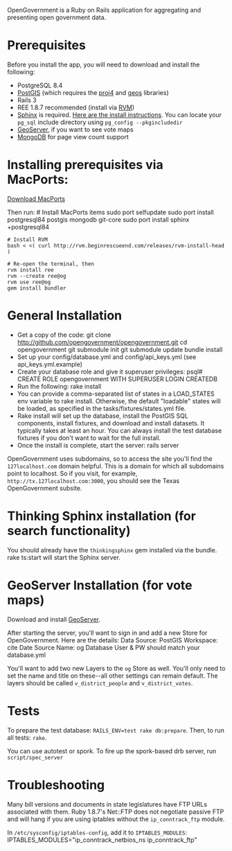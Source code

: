 OpenGovernment is a Ruby on Rails application for aggregating and presenting open government data.

# Prerequisites
Before you install the app, you will need to download and install the following:

  * PostgreSQL 8.4
  * [PostGIS](http://postgis.refractions.net/) (which requires the [proj4](http://trac.osgeo.org/proj/) and [geos](http://trac.osgeo.org/geos/) libraries)
  * Rails 3
  * REE 1.8.7 recommended (install via [RVM](http://rvm.beginrescueend.com/))
  * [Sphinx](http://www.sphinxsearch.com/) is required. [Here are the install instructions](http://freelancing-god.github.com/ts/en/installing_sphinx.html). You can locate your `pg_sql` include directory using `pg_config --pkgincludedir`
  * [GeoServer](http://geoserver.org/display/GEOS/Welcome), if you want to see vote maps
  * [MongoDB](http://mongodb.org/) for page view count support

# Installing prerequisites via MacPorts:

[Download MacPorts](http://www.macports.org/)

Then run:
    # Install MacPorts items
    sudo port selfupdate
    sudo port install postgresql84 postgis mongodb git-core
    sudo port install sphinx +postgresql84
    
    # Install RVM
    bash < <( curl http://rvm.beginrescueend.com/releases/rvm-install-head )
    
    # Re-open the terminal, then
    rvm install ree
    rvm --create ree@og
    rvm use ree@og
    gem install bundler 

# General Installation
  * Get a copy of the code:
        git clone http://github.com/opengovernment/opengovernment.git
        cd opengovernment
        git submodule init
        git submodule update
        bundle install
  * Set up your config/database.yml and config/api_keys.yml (see api_keys.yml.example)
  * Create your database role and give it superuser privileges:
        psql# CREATE ROLE opengovernment WITH SUPERUSER LOGIN CREATEDB
  * Run the following:
        rake install
  * You can provide a comma-separated list of states in a LOAD_STATES env variable to rake install. Otherwise, the default "loadable" states will be loaded, as specified in the tasks/fixtures/states.yml file.
  * Rake install will set up the database, install the PostGIS SQL components, install fixtures, and download and install datasets. It typically takes at least an hour. You can always install the test database fixtures if you don't want to wait for the full install.
  * Once the install is complete, start the server:
        rails server

OpenGovernment uses subdomains, so to access the site you'll find the `127localhost.com` domain helpful. This is a domain for which all subdomains point to localhost. So if you visit, for example, `http://tx.127localhost.com:3000`, you should see the Texas OpenGovernment subsite.

# Thinking Sphinx installation (for search functionality)
You should already have the `thinkingsphinx` gem installed via the bundle.
    rake ts:start
will start the Sphinx server.

# GeoServer Installation (for vote maps)
Download and install [GeoServer](http://geoserver.org/display/GEOS/Welcome).

After starting the server, you'll want to sign in and add a new Store for OpenGovernment. Here are the details:
    Data Source: PostGIS
    Workspace: cite
    Date Source Name: og
    Database User & PW should match your database.yml

You'll want to add two new Layers to the `og` Store as well. You'll only need to set the name and title on these--all other settings can remain default. The layers should be called `v_district_people` and `v_district_votes`.

# Tests
To prepare the test database: `RAILS_ENV=test rake db:prepare`.
Then, to run all tests: `rake`.

You can use autotest or spork. To fire up the spork-based drb server, run `script/spec_server`

# Troubleshooting

Many bill versions and documents in state legislatures have FTP URLs associated with them. Ruby 1.8.7's Net::FTP does not negotiate passive FTP and will hang if you are using iptables without the `ip_conntrack_ftp` module.

In `/etc/sysconfig/iptables-config`, add it to `IPTABLES_MODULES`:
    IPTABLES_MODULES="ip_conntrack_netbios_ns ip_conntrack_ftp"


